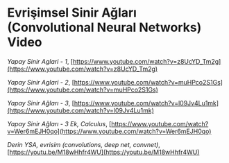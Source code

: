 # Evrişimsel Sinir Ağları (Convolutional Neural Networks) Video

*Yapay Sinir Aglari - 1*, [https://www.youtube.com/watch?v=z8UcYD_Tm2g](https://www.youtube.com/watch?v=z8UcYD_Tm2g)

*Yapay Sinir Aglari - 2*, [https://www.youtube.com/watch?v=muHPco2S1Gs](https://www.youtube.com/watch?v=muHPco2S1Gs)

*Yapay Sinir Ağları - 3*, [https://www.youtube.com/watch?v=l09Jv4Lu1mk](https://www.youtube.com/watch?v=l09Jv4Lu1mk)

*Yapay Sinir Ağları - 3 Ek, Calculus*, [https://www.youtube.com/watch?v=Wer6mEJH0qo](https://www.youtube.com/watch?v=Wer6mEJH0qo)

*Derin YSA, evrisim (convolutions, deep net, convnet)*, [https://youtu.be/M18wHhfr4WU](https://youtu.be/M18wHhfr4WU)

